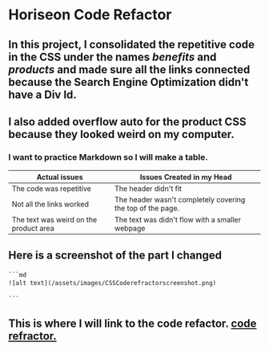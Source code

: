 # Horiseon Code Refactor
## In this project, I consolidated the repetitive code in the CSS under the names *benefits* and *products* and made sure all the links connected because the Search Engine Optimization didn't have a Div Id.
## I also added overflow auto for the product CSS because they looked weird on my computer.

### I want to practice Markdown so I will make a table.

Actual issues|Issues Created in my Head
-------------|-------------------
The code was repetitive |The header didn't fit
Not all the links worked|The header wasn't completely covering the top of the page.
The text was weird on the product area|The text was didn't flow with a smaller webpage

## Here is a screenshot of the part I changed
    ```md
    ![alt text](/assets/images/CSSCoderefractorscreenshot.png)

    ```
## This is where I will link to the code refactor. [code refractor.](https://naomilounsbury.github.io/Challenge1/)

